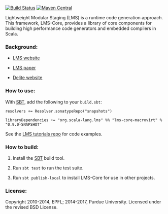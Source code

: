 [![Build Status](https://travis-ci.org/TiarkRompf/virtualization-lms-core.svg?branch=develop-macrovirt-0.9.x)](https://travis-ci.org/TiarkRompf/virtualization-lms-core)
[![Maven Central](https://img.shields.io/maven-central/v/org.scala-lang.lms/lms-core_2.11.svg)](https://maven-badges.herokuapp.com/maven-central/org.scala-lang.lms/lms-core_2.11)

Lightweight Modular Staging (LMS) is a runtime code generation approach. 
This framework, LMS-Core, provides a library of core components for building 
high performance code generators and embedded compilers in Scala. 

### Background:

- [LMS website](http://scala-lms.github.io)

- [LMS paper](http://infoscience.epfl.ch/record/150347/files/gpce63-rompf.pdf)

- [Delite website](http://stanford-ppl.github.com/Delite/)


### How to use:

With [SBT](http://www.scala-sbt.org/), add the following to your `build.sbt`:

    resolvers += Resolver.sonatypeRepo("snapshots")
    
    libraryDependencies += "org.scala-lang.lms" %% "lms-core-macrovirt" % "0.9.0-SNAPSHOT"

See the [LMS tutorials repo](https://github.com/scala-lms/tutorials/tree/macro-lms-0.9.x) for code examples.

### How to build:

1. Install the [SBT](http://www.scala-sbt.org/) build tool.

2. Run `sbt test` to run the test suite.

3. Run `sbt publish-local` to install LMS-Core for use in other projects.


### License:

Copyright 2010-2014, EPFL; 2014-2017, Purdue University. Licensed under the revised BSD License.
